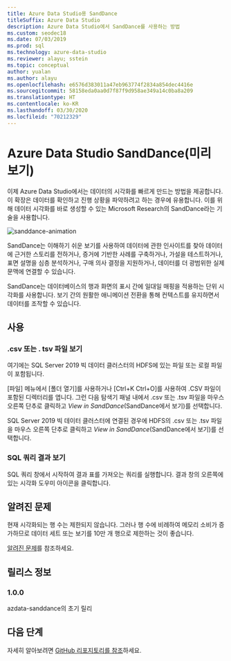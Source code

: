 ```yaml
---
title: Azure Data Studio용 SandDance
titleSuffix: Azure Data Studio
description: Azure Data Studio에서 SandDance를 사용하는 방법
ms.custom: seodec18
ms.date: 07/03/2019
ms.prod: sql
ms.technology: azure-data-studio
ms.reviewer: alayu; sstein
ms.topic: conceptual
author: yualan
ms.author: alayu
ms.openlocfilehash: e6576d383011a47eb963774f2834a854dec4416e
ms.sourcegitcommit: 58158eda0aa0d7f87f9d958ae349a14c0ba8a209
ms.translationtype: HT
ms.contentlocale: ko-KR
ms.lasthandoff: 03/30/2020
ms.locfileid: "70212329"
---
```

# <a name="sanddance-for-azure-data-studio-preview"></a>Azure Data Studio SandDance(미리 보기)
이제 Azure Data Studio에서는 데이터의 시각화를 빠르게 만드는 방법을 제공합니다. 이 확장은 데이터를 확인하고 진행 상황을 파악하려고 하는 경우에 유용합니다. 이를 위해 데이터 시각화를 바로 생성할 수 있는 Microsoft Research의 SandDance라는 기술을 사용합니다.

![sanddance-animation](https://user-images.githubusercontent.com/11507384/54236654-52d42800-44d1-11e9-859e-6c5d297a46d2.gif)

SandDance는 이해하기 쉬운 보기를 사용하여 데이터에 관한 인사이트를 찾아 데이터에 근거한 스토리를 전하거나, 증거에 기반한 사례를 구축하거나, 가설을 테스트하거나, 표면 설명을 심층 분석하거나, 구매 의사 결정을 지원하거나, 데이터를 더 광범위한 실제 문맥에 연결할 수 있습니다.

SandDance는 데이터베이스의 행과 화면의 표시 간에 일대일 매핑을 적용하는 단위 시각화를 사용합니다.
보기 간의 원활한 애니메이션 전환을 통해 컨텍스트를 유지하면서 데이터를 조작할 수 있습니다.

## <a name="usage"></a>사용

### <a name="view-csv-or-tsv-files"></a>.csv 또는 . tsv 파일 보기
여기에는 SQL Server 2019 빅 데이터 클러스터의 HDFS에 있는 파일 또는 로컬 파일이 포함됩니다.
 
[파일] 메뉴에서 [폴더 열기]를 사용하거나 [Ctrl+K Ctrl+O]를 사용하여 .CSV 파일이 포함된 디렉터리를 엽니다.  그런 다음 탐색기 패널 내에서 .csv 또는 .tsv 파일을 마우스 오른쪽 단추로 클릭하고 *View in SandDance*(SandDance에서 보기)를 선택합니다.

SQL Server 2019 빅 데이터 클러스터에 연결된 경우에 HDFS의 .csv 또는 .tsv 파일을 마우스 오른쪽 단추로 클릭하고 *View in SandDance*(SandDance에서 보기)를 선택합니다.

### <a name="view-sql-query-results"></a>SQL 쿼리 결과 보기

SQL 쿼리 창에서 시작하여 결과 표를 가져오는 쿼리를 실행합니다. 결과 창의 오른쪽에 있는 시각화 도우미 아이콘을 클릭합니다.

## <a name="known-issues"></a>알려진 문제

현재 시각화되는 행 수는 제한되지 않습니다. 그러나 행 수에 비례하여 메모리 소비가 증가하므로 데이터 세트 또는 보기를 10만 개 행으로 제한하는 것이 좋습니다.

[알려진 문제](https://microsoft.github.io/SandDance/#known-issues)를 참조하세요.

## <a name="release-notes"></a>릴리스 정보

### <a name="100"></a>1.0.0

azdata-sanddance의 초기 릴리

## <a name="next-steps"></a>다음 단계
자세히 알아보려면 [GitHub 리포지토리를 참조](https://github.com/Microsoft/SandDance)하세요.
